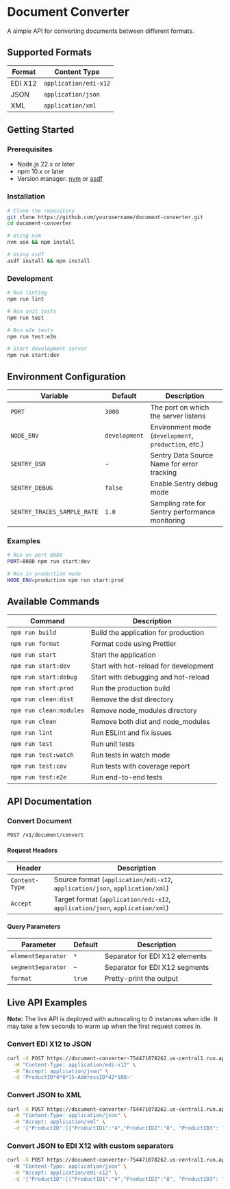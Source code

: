 # Document Converter

A simple API for converting documents between different formats.

## Supported Formats

| Format  | Content Type          |
| ------- | --------------------- |
| EDI X12 | `application/edi-x12` |
| JSON    | `application/json`    |
| XML     | `application/xml`     |

## Getting Started

### Prerequisites

- Node.js 22.x or later
- npm 10.x or later
- Version manager: [nvm](https://github.com/nvm-sh/nvm) or
  [asdf](https://asdf-vm.com/)

### Installation

```bash
# Clone the repository
git clone https://github.com/yourusername/document-converter.git
cd document-converter

# Using nvm
nvm use && npm install

# Using asdf
asdf install && npm install
```

### Development

```bash
# Run linting
npm run lint

# Run unit tests
npm run test

# Run e2e tests
npm run test:e2e

# Start development server
npm run start:dev
```

## Environment Configuration

| Variable                    | Default       | Description                                          |
| --------------------------- | ------------- | ---------------------------------------------------- |
| `PORT`                      | `3000`        | The port on which the server listens                 |
| `NODE_ENV`                  | `development` | Environment mode (`development`, `production`, etc.) |
| `SENTRY_DSN`                | -             | Sentry Data Source Name for error tracking           |
| `SENTRY_DEBUG`              | `false`       | Enable Sentry debug mode                             |
| `SENTRY_TRACES_SAMPLE_RATE` | `1.0`         | Sampling rate for Sentry performance monitoring      |

### Examples

```bash
# Run on port 8080
PORT=8080 npm run start:dev

# Run in production mode
NODE_ENV=production npm run start:prod
```

## Available Commands

| Command                 | Description                           |
| ----------------------- | ------------------------------------- |
| `npm run build`         | Build the application for production  |
| `npm run format`        | Format code using Prettier            |
| `npm run start`         | Start the application                 |
| `npm run start:dev`     | Start with hot-reload for development |
| `npm run start:debug`   | Start with debugging and hot-reload   |
| `npm run start:prod`    | Run the production build              |
| `npm run clean:dist`    | Remove the dist directory             |
| `npm run clean:modules` | Remove node_modules directory         |
| `npm run clean`         | Remove both dist and node_modules     |
| `npm run lint`          | Run ESLint and fix issues             |
| `npm run test`          | Run unit tests                        |
| `npm run test:watch`    | Run tests in watch mode               |
| `npm run test:cov`      | Run tests with coverage report        |
| `npm run test:e2e`      | Run end-to-end tests                  |

## API Documentation

### Convert Document

```
POST /v1/document/convert
```

#### Request Headers

| Header         | Description                                                                  |
| -------------- | ---------------------------------------------------------------------------- |
| `Content-Type` | Source format (`application/edi-x12`, `application/json`, `application/xml`) |
| `Accept`       | Target format (`application/edi-x12`, `application/json`, `application/xml`) |

#### Query Parameters

| Parameter          | Default | Description                    |
| ------------------ | ------- | ------------------------------ |
| `elementSeparator` | `*`     | Separator for EDI X12 elements |
| `segmentSeparator` | `~`     | Separator for EDI X12 segments |
| `format`           | `true`  | Pretty-print the output        |

## Live API Examples

**Note:** The live API is deployed with autoscaling to 0 instances when idle. It may take a few seconds to warm up when the first request comes in.

### Convert EDI X12 to JSON

```bash
curl -X POST https://document-converter-754471078262.us-central1.run.app/v1/document/convert \
  -H "Content-Type: application/edi-x12" \
  -H "Accept: application/json" \
  -d 'ProductID*4*8*15~AddressID*42*108~'
```

### Convert JSON to XML

```bash
curl -X POST https://document-converter-754471078262.us-central1.run.app/v1/document/convert \
  -H "Content-Type: application/json" \
  -H "Accept: application/xml" \
  -d '{"ProductID":[{"ProductID1":"4","ProductID2":"8", "ProductID3": "15"}], "AddressID":[{"AddressID1":"42","AddressID2":"108"}]}'
```

### Convert JSON to EDI X12 with custom separators

```bash
curl -X POST https://document-converter-754471078262.us-central1.run.app/v1/document/convert?elementSeparator=%2B&segmentSeparator=%26 \
  -H "Content-Type: application/json" \
  -H "Accept: application/edi-x12" \
  -d '{"ProductID":[{"ProductID1":"4","ProductID2":"8", "ProductID3": "15"}], "AddressID":[{"AddressID1":"42","AddressID2":"108"}]}'
```
